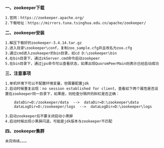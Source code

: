 **一、zookeeper下载**

	1.官网：https://zookeeper.apache.org/
	2.下载地址：https://mirrors.tuna.tsinghua.edu.cn/apache/zookeeper/

**二、zookeeper安装**

	1.解压下载好的zookeeper-3.4.14.tar.gz
	2.进入目录\zookeeper\conf，复制zoo_sample.cfg并且改名为zoo.cfg
	3.通过cmd进入zookeeper的bin目录，如cd D:\zookeeper\bin
	4.在bin目录下，通过zkServer.cmd命令启动zookpeer
	5.在bin目录下，通过jps命令可以查看状态，如果出现QuoromPeerMain则表示已经启动成功

**三、注意事项**

	1.单机环境下可以不配置环境变量，但需要配置jdk
	2.启动时候重复出现：no session established for client，查看如下两个属性是否设置在zookeeper同一目录下，如果是，则检查分隔开的斜杠是否正确：
	
		dataDir=D:/zookeeper/data  -->  dataDir=D:\zookeeper\data
		dataLogDir=D:/zookeeper/logs  -->  dataLogDir=D:\zookeeper\logs
	
	3.启动zookeeper后不要关闭启动小黑屏
	4.启动时候出现小黑屏闪退，可能是jdk版本与zookeeper不匹配

**四、zookeeper集群**

	未完待续。。。。